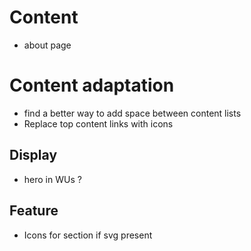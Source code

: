 # Content
- about page

# Content adaptation
- find a better way to add space between content lists
- Replace top content links with icons

## Display
- hero in WUs ?

## Feature
- Icons for section if svg present